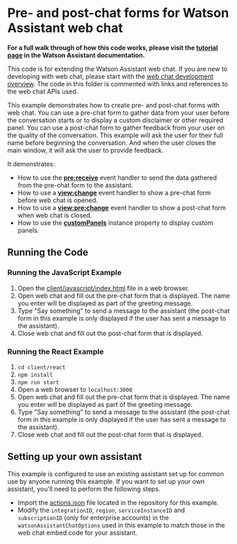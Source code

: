 # Pre- and post-chat forms for Watson Assistant web chat

**For a full walk through of how this code works, please visit the [tutorial page](https://cloud.ibm.com/docs/watson-assistant?topic=watson-assistant-web-chat-develop-pre-chat) in the Watson Assistant documentation.**

This code is for extending the Watson Assistant web chat. If you are new to developing with web chat, please start with the [web chat development overview](https://cloud.ibm.com/docs/watson-assistant?topic=watson-assistant-web-chat-develop). The code in this folder is commented with links and references to the web chat APIs used.

This example demonstrates how to create pre- and post-chat forms with web chat. You can use a pre-chat form to gather data from your user before the conversation starts or to display a custom disclaimer or other required panel. You can use a post-chat form to gather feedback from your user on the quality of the conversation. This example will ask the user for their full name before beginning the conversation. And when the user closes the main window, it will ask the user to provide feedback.

It demonstrates:

- How to use the [**pre:receive**](https://web-chat.global.assistant.watson.cloud.ibm.com/docs.html?to=api-events#prereceive) event handler to send the data gathered from the pre-chat form to the assistant.
- How to use a [**view:change**](https://web-chat.global.assistant.watson.cloud.ibm.com/docs.html?to=api-events#viewchange) event handler to show a pre-chat form before web chat is opened.
- How to use a [**view:pre:change**](https://web-chat.global.assistant.watson.cloud.ibm.com/docs.html?to=api-events#viewprechange) event handler to show a post-chat form when web chat is closed.
- How to use the [**customPanels**](https://web-chat.global.assistant.watson.cloud.ibm.com/docs.html?to=api-instance-methods#custompanels) instance property to display custom panels.

## Running the Code

### Running the JavaScript Example

1. Open the [client/javascript/index.html](client/javascript/index.html) file in a web browser.
2. Open web chat and fill out the pre-chat form that is displayed. The name you enter will be displayed as part of the greeting message.
3. Type "Say something" to send a message to the assistant (the post-chat form in this example is only displayed if the user has sent a message to the assistant).
4. Close web chat and fill out the post-chat form that is displayed.

### Running the React Example

1. `cd client/react`
2. `npm install`
3. `npm run start`
4. Open a web browser to `localhost:3000`
5. Open web chat and fill out the pre-chat form that is displayed. The name you enter will be displayed as part of the greeting message.
6. Type "Say something" to send a message to the assistant (the post-chat form in this example is only displayed if the user has sent a message to the assistant).
7. Close web chat and fill out the post-chat form that is displayed.

## Setting up your own assistant

This example is configured to use an existing assistant set up for common use by anyone running this example. If you want to set up your own assistant, you'll need to perform the following steps.

- Import the [actions.json](actions.json) file located in the repository for this example.
- Modify the `integrationID`, `region`, `serviceInstanceID` and `subscriptionID` (only for enterprise accounts) in the `watsonAssistantChatOptions` used in this example to match those in the web chat embed code for your assistant.